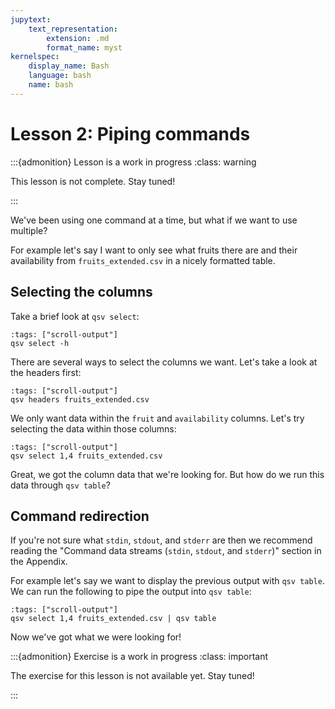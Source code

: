 ```yaml
---
jupytext:
    text_representation:
        extension: .md
        format_name: myst
kernelspec:
    display_name: Bash
    language: bash
    name: bash
---
```


# Lesson 2: Piping commands

:::{admonition} Lesson is a work in progress
:class: warning

This lesson is not complete. Stay tuned!

:::

We've been using one command at a time, but what if we want to use multiple?

For example let's say I want to only see what fruits there are and their availability from `fruits_extended.csv` in a nicely formatted table.

## Selecting the columns

Take a brief look at `qsv select`:

```{code-cell}
:tags: ["scroll-output"]
qsv select -h
```

There are several ways to select the columns we want. Let's take a look at the headers first:

```{code-cell}
:tags: ["scroll-output"]
qsv headers fruits_extended.csv
```

We only want data within the `fruit` and `availability` columns. Let's try selecting the data within those columns:

```{code-cell}
:tags: ["scroll-output"]
qsv select 1,4 fruits_extended.csv
```

Great, we got the column data that we're looking for. But how do we run this data through `qsv table`?

## Command redirection

If you're not sure what `stdin`, `stdout`, and `stderr` are then we recommend reading the "Command data streams (`stdin`, `stdout`, and `stderr`)" section in the Appendix.

<!-- Add link to appendix or do a dropdown or continue lesson and explain each one. -->
<!-- Improve flow for previous sentence to next one or modify flow. -->

For example let's say we want to display the previous output with `qsv table`. We can run the following to pipe the output into `qsv table`:

```{code-cell}
:tags: ["scroll-output"]
qsv select 1,4 fruits_extended.csv | qsv table
```

Now we've got what we were looking for!

:::{admonition} Exercise is a work in progress
:class: important

The exercise for this lesson is not available yet. Stay tuned!

:::
